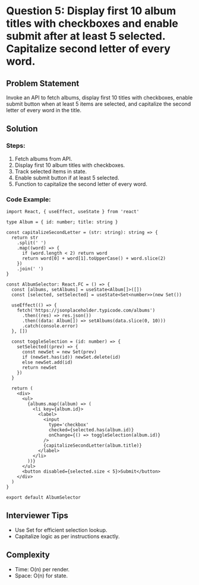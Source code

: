 # Question 5: Display first 10 album titles with checkboxes and enable submit after at least 5 selected. Capitalize second letter of every word.

## Problem Statement

Invoke an API to fetch albums, display first 10 titles with checkboxes, enable submit button when at least 5 items are selected, and capitalize the second letter of every word in the title.

## Solution

### Steps:

1. Fetch albums from API.
2. Display first 10 album titles with checkboxes.
3. Track selected items in state.
4. Enable submit button if at least 5 selected.
5. Function to capitalize the second letter of every word.

### Code Example:

```tsx
import React, { useEffect, useState } from 'react'

type Album = { id: number; title: string }

const capitalizeSecondLetter = (str: string): string => {
  return str
    .split(' ')
    .map((word) => {
      if (word.length < 2) return word
      return word[0] + word[1].toUpperCase() + word.slice(2)
    })
    .join(' ')
}

const AlbumSelector: React.FC = () => {
  const [albums, setAlbums] = useState<Album[]>([])
  const [selected, setSelected] = useState<Set<number>>(new Set())

  useEffect(() => {
    fetch('https://jsonplaceholder.typicode.com/albums')
      .then((res) => res.json())
      .then((data: Album[]) => setAlbums(data.slice(0, 10)))
      .catch(console.error)
  }, [])

  const toggleSelection = (id: number) => {
    setSelected((prev) => {
      const newSet = new Set(prev)
      if (newSet.has(id)) newSet.delete(id)
      else newSet.add(id)
      return newSet
    })
  }

  return (
    <div>
      <ul>
        {albums.map((album) => (
          <li key={album.id}>
            <label>
              <input
                type='checkbox'
                checked={selected.has(album.id)}
                onChange={() => toggleSelection(album.id)}
              />
              {capitalizeSecondLetter(album.title)}
            </label>
          </li>
        ))}
      </ul>
      <button disabled={selected.size < 5}>Submit</button>
    </div>
  )
}

export default AlbumSelector
```

## Interviewer Tips

- Use Set for efficient selection lookup.
- Capitalize logic as per instructions exactly.

## Complexity

- Time: O(n) per render.
- Space: O(n) for state.

